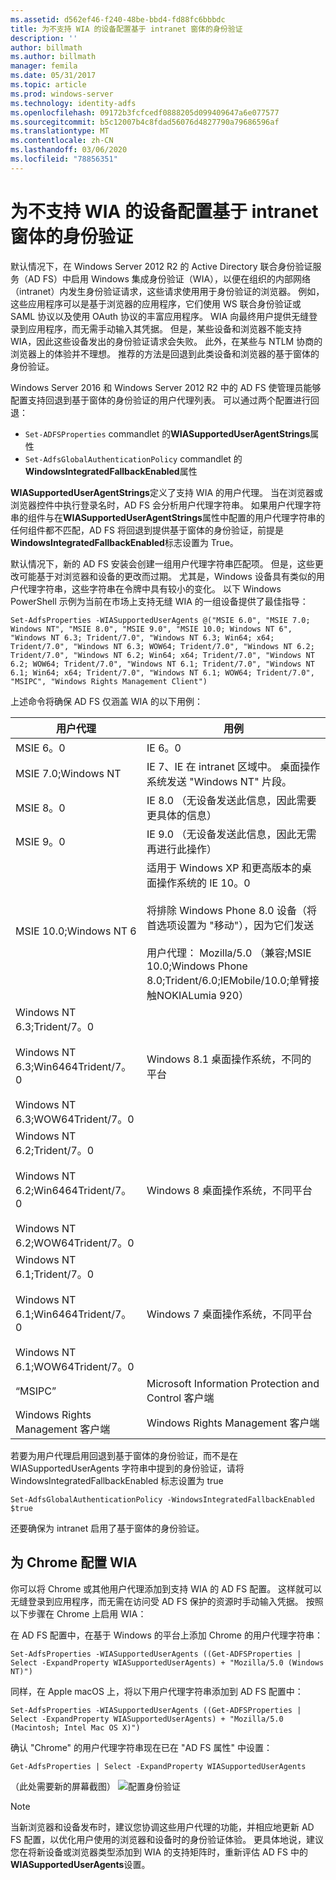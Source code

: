 ```yaml
---
ms.assetid: d562ef46-f240-48be-bbd4-fd88fc6bbbdc
title: 为不支持 WIA 的设备配置基于 intranet 窗体的身份验证
description: ''
author: billmath
ms.author: billmath
manager: femila
ms.date: 05/31/2017
ms.topic: article
ms.prod: windows-server
ms.technology: identity-adfs
ms.openlocfilehash: 09172b3fcfcedf0888205d099409647a6e077577
ms.sourcegitcommit: b5c12007b4c8fdad56076d4827790a79686596af
ms.translationtype: MT
ms.contentlocale: zh-CN
ms.lasthandoff: 03/06/2020
ms.locfileid: "78856351"
---
```

# <a name="configuring-intranet-forms-based-authentication-for-devices-that-do-not-support-wia"></a>为不支持 WIA 的设备配置基于 intranet 窗体的身份验证


默认情况下，在 Windows Server 2012 R2 的 Active Directory 联合身份验证服务（AD FS）中启用 Windows 集成身份验证（WIA），以便在组织的内部网络（intranet）内发生身份验证请求，这些请求使用用于身份验证的浏览器。 例如，这些应用程序可以是基于浏览器的应用程序，它们使用 WS 联合身份验证或 SAML 协议以及使用 OAuth 协议的丰富应用程序。 WIA 向最终用户提供无缝登录到应用程序，而无需手动输入其凭据。 但是，某些设备和浏览器不能支持 WIA，因此这些设备发出的身份验证请求会失败。 此外，在某些与 NTLM 协商的浏览器上的体验并不理想。 推荐的方法是回退到此类设备和浏览器的基于窗体的身份验证。

Windows Server 2016 和 Windows Server 2012 R2 中的 AD FS 使管理员能够配置支持回退到基于窗体的身份验证的用户代理列表。 可以通过两个配置进行回退：


- `Set-ADFSProperties` commandlet 的**WIASupportedUserAgentStrings**属性
- `Set-AdfsGlobalAuthenticationPolicy` commandlet 的**WindowsIntegratedFallbackEnabled**属性

**WIASupportedUserAgentStrings**定义了支持 WIA 的用户代理。 当在浏览器或浏览器控件中执行登录名时，AD FS 会分析用户代理字符串。 如果用户代理字符串的组件与在**WIASupportedUserAgentStrings**属性中配置的用户代理字符串的任何组件都不匹配，AD FS 将回退到提供基于窗体的身份验证，前提是**WindowsIntegratedFallbackEnabled**标志设置为 True。

默认情况下，新的 AD FS 安装会创建一组用户代理字符串匹配项。 但是，这些更改可能基于对浏览器和设备的更改而过期。 尤其是，Windows 设备具有类似的用户代理字符串，这些字符串在令牌中具有较小的变化。 以下 Windows PowerShell 示例为当前在市场上支持无缝 WIA 的一组设备提供了最佳指导：

    Set-AdfsProperties -WIASupportedUserAgents @("MSIE 6.0", "MSIE 7.0; Windows NT", "MSIE 8.0", "MSIE 9.0", "MSIE 10.0; Windows NT 6", "Windows NT 6.3; Trident/7.0", "Windows NT 6.3; Win64; x64; Trident/7.0", "Windows NT 6.3; WOW64; Trident/7.0", "Windows NT 6.2; Trident/7.0", "Windows NT 6.2; Win64; x64; Trident/7.0", "Windows NT 6.2; WOW64; Trident/7.0", "Windows NT 6.1; Trident/7.0", "Windows NT 6.1; Win64; x64; Trident/7.0", "Windows NT 6.1; WOW64; Trident/7.0", "MSIPC", "Windows Rights Management Client")

上述命令将确保 AD FS 仅涵盖 WIA 的以下用例：

用户代理|用例|
-----|-----|
MSIE 6。0|IE 6。0|
MSIE 7.0;Windows NT|IE 7、IE 在 intranet 区域中。 桌面操作系统发送 "Windows NT" 片段。|
MSIE 8。0|IE 8.0 （无设备发送此信息，因此需要更具体的信息）|
MSIE 9。0|IE 9.0 （无设备发送此信息，因此无需再进行此操作）|
MSIE 10.0;Windows NT 6|适用于 Windows XP 和更高版本的桌面操作系统的 IE 10。0</br></br>将排除 Windows Phone 8.0 设备（将首选项设置为 "移动"），因为它们发送</br></br>用户代理： Mozilla/5.0 （兼容;MSIE 10.0;Windows Phone 8.0;Trident/6.0;IEMobile/10.0;单臂接触NOKIALumia 920）|
Windows NT 6.3;Trident/7。0</br></br>Windows NT 6.3;Win6464Trident/7。0</br></br>Windows NT 6.3;WOW64Trident/7。0| Windows 8.1 桌面操作系统，不同的平台|
Windows NT 6.2;Trident/7。0</br></br>Windows NT 6.2;Win6464Trident/7。0</br></br>Windows NT 6.2;WOW64Trident/7。0|Windows 8 桌面操作系统，不同平台|
Windows NT 6.1;Trident/7。0</br></br>Windows NT 6.1;Win6464Trident/7。0</br></br>Windows NT 6.1;WOW64Trident/7。0|Windows 7 桌面操作系统，不同平台|
“MSIPC”| Microsoft Information Protection and Control 客户端|
Windows Rights Management 客户端|Windows Rights Management 客户端|

若要为用户代理启用回退到基于窗体的身份验证，而不是在 WIASupportedUserAgents 字符串中提到的身份验证，请将 WindowsIntegratedFallbackEnabled 标志设置为 true

    Set-AdfsGlobalAuthenticationPolicy -WindowsIntegratedFallbackEnabled $true

还要确保为 intranet 启用了基于窗体的身份验证。

## <a name="configuring-wia-for-chrome"></a>为 Chrome 配置 WIA
你可以将 Chrome 或其他用户代理添加到支持 WIA 的 AD FS 配置。 这样就可以无缝登录到应用程序，而无需在访问受 AD FS 保护的资源时手动输入凭据。 按照以下步骤在 Chrome 上启用 WIA：

在 AD FS 配置中，在基于 Windows 的平台上添加 Chrome 的用户代理字符串：

    Set-AdfsProperties -WIASupportedUserAgents ((Get-ADFSProperties | Select -ExpandProperty WIASupportedUserAgents) + "Mozilla/5.0 (Windows NT)")

同样，在 Apple macOS 上，将以下用户代理字符串添加到 AD FS 配置中：

    Set-AdfsProperties -WIASupportedUserAgents ((Get-ADFSProperties | Select -ExpandProperty WIASupportedUserAgents) + "Mozilla/5.0 (Macintosh; Intel Mac OS X)")

确认 "Chrome" 的用户代理字符串现在已在 "AD FS 属性" 中设置：

    Get-AdfsProperties | Select -ExpandProperty WIASupportedUserAgents

（此处需要新的屏幕截图） ![配置身份验证](media/Configure-intranet-forms-based-authentication-for-devices-that-do-not-support-WIA/chrome1.png) 

>[!NOTE]   
> 当新浏览器和设备发布时，建议您协调这些用户代理的功能，并相应地更新 AD FS 配置，以优化用户使用的浏览器和设备时的身份验证体验。 更具体地说，建议您在将新设备或浏览器类型添加到 WIA 的支持矩阵时，重新评估 AD FS 中的**WIASupportedUserAgents**设置。

